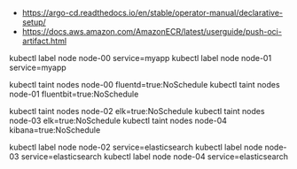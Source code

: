 - https://argo-cd.readthedocs.io/en/stable/operator-manual/declarative-setup/
- https://docs.aws.amazon.com/AmazonECR/latest/userguide/push-oci-artifact.html







kubectl label node node-00 service=myapp
kubectl label node node-01 service=myapp

kubectl taint nodes node-00 fluentd=true:NoSchedule
kubectl taint nodes node-01 fluentbit=true:NoSchedule

kubectl taint nodes node-02 elk=true:NoSchedule
kubectl taint nodes node-03 elk=true:NoSchedule
kubectl taint nodes node-04 kibana=true:NoSchedule

kubectl label node node-02 service=elasticsearch
kubectl label node node-03 service=elasticsearch
kubectl label node node-04 service=elasticsearch
